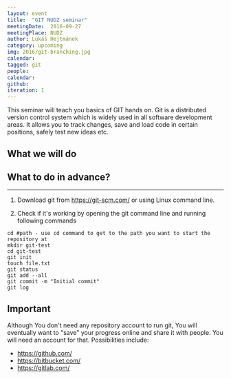 ```yaml
---
layout: event
title:  "GIT NUDZ seminar"
meetingDate:  2016-09-27
meetingPlace: NUDZ
author: Lukáš Hejtmánek
category: upcoming
img: 2016/git-branching.jpg
calendar:
tagged: git
people:
calendar:
github:
iteration: 1
---
```

This seminar will teach you basics of GIT hands on. Git is a distributed version control system which is widely used in all software development areas. It allows you to track changes, save and load code in certain positions, safely test new ideas etc.

## What we will do


## What to do in advance?
-----------

1. Download git from https://git-scm.com/ or using Linux command line.

2. Check if it's working by opening the git command line and running following commands

``` git
cd #path - use cd command to get to the path you want to start the repository at
mkdir git-test
cd git-test
git init
touch file.txt
git status
git add --all
git commit -m "Initial commit"
git log
```

## Important

Although You don't need any repository account to run git, You will eventually want to "save" your progress online and share it with people. You will need an account for that. Possibilities include:

- https://github.com/
- https://bitbucket.com/
- https://gitlab.com/
